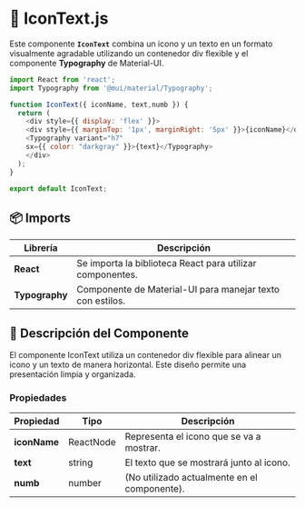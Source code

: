 # 📌 IconText.js

Este componente **`IconText`** combina un icono y un texto en un formato visualmente agradable utilizando un contenedor div flexible y el componente **Typography** de Material-UI.

```js
import React from 'react';
import Typography from '@mui/material/Typography';

function IconText({ iconName, text,numb }) {
  return (
    <div style={{ display: 'flex' }}>
    <div style={{ marginTop: '1px', marginRight: '5px' }}>{iconName}</div>
    <Typography variant="h7"
    sx={{ color: "darkgray" }}>{text}</Typography>
    </div>
  );
}

export default IconText;
```

## 📦 Imports

| Librería                  | Descripción                                           |
|---------------------------|-------------------------------------------------------|
| **React**                | Se importa la biblioteca React para utilizar componentes. |
| **Typography**           | Componente de Material-UI para manejar texto con estilos. |


## 🚀 Descripción del Componente

El componente IconText utiliza un contenedor div flexible para alinear un icono y un texto de manera horizontal. Este diseño permite una presentación limpia y organizada.

### Propiedades

| Propiedad     | Tipo    | Descripción                                |
|---------------|---------|--------------------------------------------|
| **iconName**  | ReactNode | Representa el icono que se va a mostrar. |
| **text**      | string  | El texto que se mostrará junto al icono.  |
| **numb**      | number  | (No utilizado actualmente en el componente). |